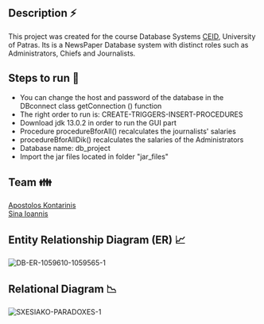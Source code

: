 ## Description ⚡   
This project was created for the course Database Systems [CEID](https://www.ceid.upatras.gr/en/), University of Patras. Its is a  NewsPaper Database system with distinct roles such as Administrators, Chiefs and Journalists.

## Steps to run :runner:  
- You can change the host and password of the database in the DBconnect class getConnection () function  
- The right order to run is: CREATE-TRIGGERS-INSERT-PROCEDURES  	
- Download jdk 13.0.2 in order to run the GUI part  
- Procedure procedureBforAll() recalculates the journalists' salaries  
- procedureBforAllDik() recalculates the salaries of the Administrators  
- Database name: db_project  
- Import the jar files located in folder "jar_files"

## Team :family: 
[Apostolos Kontarinis](https://github.com/AposKonti)\
[Sina Ioannis](https://github.com/IoannisSina)

## Entity Relationship Diagram (ER) 📈

![DB-ER-1059610-1059565-1](https://user-images.githubusercontent.com/49285637/97486501-31ed6e80-1964-11eb-8576-e83c70030a11.png)

## Relational Diagram 📉

![SXESIAKO-PARADOXES-1](https://user-images.githubusercontent.com/49285637/97486618-5c3f2c00-1964-11eb-8de1-f19d4c032e2f.png)
